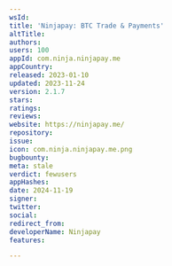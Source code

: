```yaml
---
wsId: 
title: 'Ninjapay: BTC Trade & Payments'
altTitle: 
authors: 
users: 100
appId: com.ninja.ninjapay.me
appCountry: 
released: 2023-01-10
updated: 2023-11-24
version: 2.1.7
stars: 
ratings: 
reviews: 
website: https://ninjapay.me/
repository: 
issue: 
icon: com.ninja.ninjapay.me.png
bugbounty: 
meta: stale
verdict: fewusers
appHashes: 
date: 2024-11-19
signer: 
twitter: 
social: 
redirect_from: 
developerName: Ninjapay
features: 

---
```


